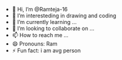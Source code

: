- 👋 Hi, I’m @Ramteja-16
- 👀 I’m interesteding in drawing and coding
- 🌱 I’m currently learning ...
- 💞️ I’m looking to collaborate on ...
- 📫 How to reach me ...
- 😄 Pronouns: Ram
- ⚡ Fun fact: i am avg person

<!---
Ramteja-16/Ramteja-16 is a ✨ special ✨ repository because its `README.md` (this file) appears on your GitHub profile.
You can click the Preview link to take a look at your changes.
--->
